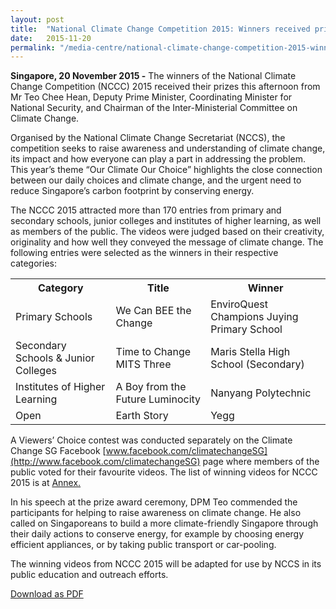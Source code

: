 ```yaml
---
layout: post
title:  "National Climate Change Competition 2015: Winners received prizes from DPM Teo Chee Hean"
date:   2015-11-20
permalink: "/media-centre/national-climate-change-competition-2015-winners-received-prizes-from-dpm-teo-chee-hean"
---
```


**Singapore, 20 November 2015 -** The winners of the National Climate Change Competition (NCCC) 2015 received their prizes this afternoon from Mr Teo Chee Hean, Deputy Prime Minister, Coordinating Minister for National Security, and Chairman of the Inter-Ministerial Committee on Climate Change.

Organised by the National Climate Change Secretariat (NCCS), the competition seeks to raise awareness and understanding of climate change, its impact and how everyone can play a part in addressing the problem.  This year’s theme “Our Climate Our Choice” highlights the close connection between our daily choices and climate change, and the urgent need to reduce Singapore’s carbon footprint by conserving energy.

The NCCC 2015 attracted more than 170 entries from primary and secondary schools, junior colleges and institutes of higher learning, as well as members of the public. The videos were judged based on their creativity, originality and how well they conveyed the message of climate change. The following entries were selected as the winners in their respective categories:

<table class="table-h">
  <tr>
  	<th>Category</th>
    <th>Title</th>
    <th>Winner</th>
  </tr>
<tr>
  	<td>Primary Schools</td>
    <td>We Can BEE the Change</td>
    <td>EnviroQuest Champions
Juying Primary School</td>
  </tr>
<tr>
  	<td>Secondary Schools & Junior Colleges</td>
    <td>Time to Change
MITS Three</td>
    <td>Maris Stella High School (Secondary)</td>
  </tr>
  <tr>
  	<td>Institutes of Higher Learning</td>
    <td>A Boy from the Future
Luminocity</td>
    <td>Nanyang Polytechnic</td>
  </tr>
   <tr>
  	<td>Open</td>
    <td>Earth Story</td>
    <td>Yegg</td>
  </tr>
  </table>
  
A Viewers’ Choice contest was conducted separately on the Climate Change SG Facebook [www.facebook.com/climatechangeSG](http://www.facebook.com/climatechangeSG) page where members of the public voted for their favourite videos. The list of winning videos for NCCC 2015 is at [Annex.](https://github.com/isomerpages/isomerpages-stratgroup/raw/master/images/Press%20Release%20images/PDFs/annex---winners-of-nccc-2015.pdf)

In his speech at the prize award ceremony, DPM Teo commended the participants for helping to raise awareness on climate change.  He also called on Singaporeans to build a more climate-friendly Singapore through their daily actions to conserve energy, for example by choosing energy efficient appliances, or by taking public transport or car-pooling.  

The winning videos from NCCC 2015 will be adapted for use by NCCS in its public education and outreach efforts.  

[Download as PDF](https://github.com/isomerpages/isomerpages-stratgroup/raw/master/images/Press%20Release%20images/PDFs/national-climate-change-competition-2015-winners-received-prizes-from-dpm-teo-chee-hean.pdf)

